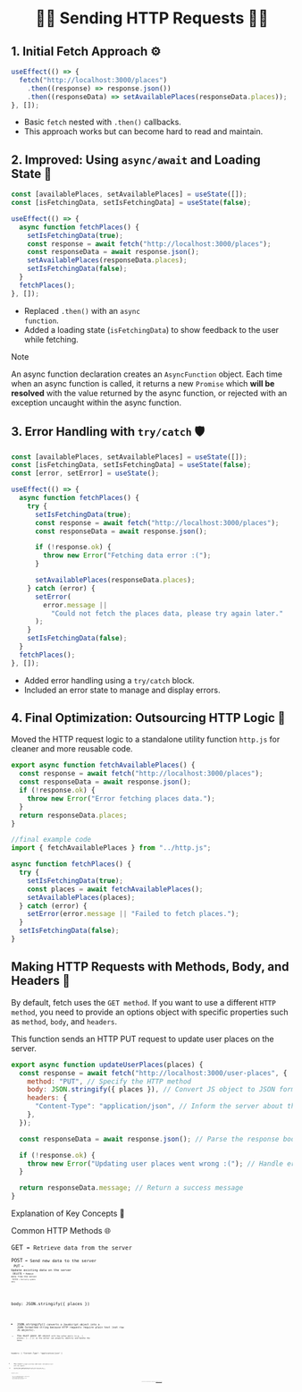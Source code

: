 <h1 align="center">🧙‍♂️ Sending HTTP Requests 🧙‍♂️</h1>

## 1. Initial Fetch Approach ⚙️
```javascript
useEffect(() => {
  fetch("http://localhost:3000/places")
    .then((response) => response.json())
    .then((responseData) => setAvailablePlaces(responseData.places));
}, []);
```
- Basic <code>fetch</code> nested with <code>.then()</code> callbacks.
- This approach works but can become hard to read and maintain.

## 2. Improved: Using <code>async/await</code> and Loading State 🚀
```javascript
const [availablePlaces, setAvailablePlaces] = useState([]);
const [isFetchingData, setIsFetchingData] = useState(false);

useEffect(() => {
  async function fetchPlaces() {
    setIsFetchingData(true);
    const response = await fetch("http://localhost:3000/places");
    const responseData = await response.json();
    setAvailablePlaces(responseData.places);
    setIsFetchingData(false);
  }
  fetchPlaces();
}, []);

```
- Replaced <code>.then()</code> with an <code>async function</code>.
- Added a loading state (<code>isFetchingData</code>) to show feedback to the user while fetching.

> [!NOTE]
> An async function declaration creates an <code>AsyncFunction</code> object.
> Each time when an async function is called, it returns a new <code>Promise</code> which <strong>will be resolved</strong> with the value returned by the async function, or rejected with an exception uncaught within the async function.

## 3. Error Handling with <code>try/catch</code> 🛡️
```javascript
const [availablePlaces, setAvailablePlaces] = useState([]);
const [isFetchingData, setIsFetchingData] = useState(false);
const [error, setError] = useState();

useEffect(() => {
  async function fetchPlaces() {
    try {
      setIsFetchingData(true);
      const response = await fetch("http://localhost:3000/places");
      const responseData = await response.json();

      if (!response.ok) {
        throw new Error("Fetching data error :(");
      }

      setAvailablePlaces(responseData.places);
    } catch (error) {
      setError(
        error.message ||
          "Could not fetch the places data, please try again later."
      );
    }
    setIsFetchingData(false);
  }
  fetchPlaces();
}, []);

```
- Added error handling using a <code>try/catch</code> block.
- Included an error state to manage and display errors.

## 4. Final Optimization: Outsourcing HTTP Logic 🧰
Moved the HTTP request logic to a standalone utility function <code>http.js</code> for cleaner and more reusable code.
```javascript
export async function fetchAvailablePlaces() {
  const response = await fetch("http://localhost:3000/places");
  const responseData = await response.json();
  if (!response.ok) {
    throw new Error("Error fetching places data.");
  }
  return responseData.places;
}

//final example code
import { fetchAvailablePlaces } from "../http.js";

async function fetchPlaces() {
  try {
    setIsFetchingData(true);
    const places = await fetchAvailablePlaces();
    setAvailablePlaces(places);
  } catch (error) {
    setError(error.message || "Failed to fetch places.");
  }
  setIsFetchingData(false);
}
```

## Making HTTP Requests with Methods, Body, and Headers 🚀
By default, fetch uses the <code>GET method</code>. If you want to use a different <code>HTTP method</code>, you need to provide an options object with specific properties such as <code>method</code>, <code>body</code>, and <code>headers</code>.

This function sends an HTTP PUT request to update user places on the server.
```javascript
export async function updateUserPlaces(places) {
  const response = await fetch("http://localhost:3000/user-places", {
    method: "PUT", // Specify the HTTP method
    body: JSON.stringify({ places }), // Convert JS object to JSON format
    headers: {
      "Content-Type": "application/json", // Inform the server about the data type
    },
  });

  const responseData = await response.json(); // Parse the response body as JSON

  if (!response.ok) {
    throw new Error("Updating user places went wrong :("); // Handle errors
  }

  return responseData.message; // Return a success message
}
```

Explanation of Key Concepts 🧰

Common HTTP Methods 🌐
 
<code>GET<code>  ➡️ Retrieve data from the server <br/>
<code>POST<code> ➡️ Send new data to the server <br/>
<code>PUT<code>  ➡️ Update existing data on the server <br/>
<code>DELETE<code> ➡️ Remove data from the server <br/>
<code>PATCH<code>  ➡️ Partially update data

<code>body: JSON.stringify({ places })<code>

- <code>JSON.stringify()<code> converts a JavaScript object into a JSON-formatted string because HTTP requests require plain text (not raw JS objects).
- You must pass an <code>object<code> with key-value pairs (e.g., { places: [...] }) so the server can properly identify and handle the data.

<code>headers: { "Content-Type": "application/json" }<code>

- The <code>headers<code> property defines additional information sent with the request.
- <code>Content-Type: application/json<code> tells the server that the body contains JSON-formatted data, ensuring it is parsed correctly.

<code>response.json()<code>

- The <code>.json()<code> method reads the server's response body and converts it into a JavaScript object.
- This is necessary because fetch returns a <code>stream<code> by default, and you need to "decode" it into usable data.




<p align="center">🐸 This project is a practice exercise I learned from the <a href='https://www.udemy.com/course/react-the-complete-guide-incl-redux/?couponCode=ST7MT110524'>Academind's React Course</a> 🐸</p>
